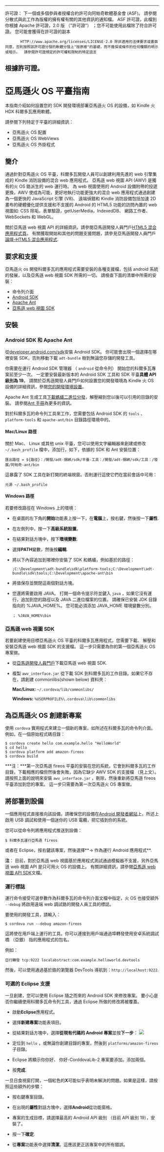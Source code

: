 ---

許可證： 下一個或多個參與者授權合約許可向阿帕奇軟體基金會 (ASF)。 請參閱分散式與此工作為版權的擁有權有關的其他資訊的通知檔。 ASF 許可證，此檔到你根據 Apache 許可證，2.0 版 （"許可證"） ；您不可能使用此檔除了符合許可證。 您可能會獲得在許可證的副本

           HTTP://www.apache.org/licenses/LICENSE-2.0 除非適用的法律要求或書面同意，否則按照該許可證分發的軟體分發上"按原樣"的基礎，而不擔保或條件的任何種類的明示或暗示。  請參閱許可證規定的許可權和限制的特定語言
    

## 根據許可證。

# 亞馬遜火 OS 平臺指南

本指南介紹如何設置您的 SDK 開發環境部署亞馬遜火 OS 的設備，如 Kindle 火 HDX 科爾多瓦應用軟體。

請參閱下列特定于平臺的詳細資訊：

*   亞馬遜火 OS 配置
*   亞馬遜火 OS WebViews
*   亞馬遜火 OS 外掛程式

## 簡介

通過針對亞馬遜火 OS 平臺，科爾多瓦開發人員可以創建利用先進的 web 引擎集成的 Kindle 消防設備的混合 web 應用程式。 亞馬遜 web 視圖 API (AWV) 是獨有的火 OS 鉻派生的 web 運行時。 為 web 視圖使用的 Android 設備附帶的投遞更換，AWV 使成為可能，更好地執行功能更強大的混合 web 應用程式通過創建為一個更快的 JavaScript 引擎 (V8)、 遠端偵錯和 Kindle 消防設備包括加速 2D 畫布的硬體優化提供支援和不支援的 Android 的 HTML5 功能的訪問內置的 web 視圖如: CSS 除垢，表單驗證，getUserMedia，IndexedDB、 網路工作者、 WebSockets 和 WebGL。

關於亞馬遜 web 視圖 API 的詳細資訊，請參閱亞馬遜開發人員門戶[HTML5 混合應用程式頁][1]。 有關獲取開始和其他的問題支援問題，請參見亞馬遜開發人員門戶[論壇-HTML5 混合應用程式][2].

 [1]: https://developer.amazon.com/public/solutions/platforms/android-fireos/docs/building-and-testing-your-hybrid-app
 [2]: http://forums.developer.amazon.com/forums/category.jspa?categoryID=41

## 要求和支援

亞馬遜火 os 開發科爾多瓦的應用程式需要安裝的各種支援檔，包括 android 系統的發展，以及亞馬遜 web 視圖 SDK 所需的一切。 請檢查下面的清單中所需的安裝：

*   命令列介面
*   [Android SDK][3]
*   [Apache Ant][4]
*   [亞馬遜 web 視圖 SDK][1]

 [3]: http://developer.android.com/sdk/
 [4]: http://ant.apache.org

## 安裝

### Android SDK 和 Apache Ant

從[developer.android.com/sdk][3]安裝 Android SDK。 你可能會出現一個選擇在哪裡安裝 SDK，否則移動下載 `adt-bundle` 樹到無論您存儲的開發工具。

你需要在運行 Android SDK 管理器 （ `android` 從命令列） 開始您的科爾多瓦專案前至少一次。 一定要安裝最新版本的 Android SDK 工具和 SDK 平臺**具體 API 級別為 19**。 請關於亞馬遜開發人員門戶如何設置您的開發環境為 Kindle 火 OS 設備的詳細資訊，參閱[您的開發環境設置][5]。

 [5]: https://developer.amazon.com/public/resources/development-tools/ide-tools/tech-docs/01-setting-up-your-development-environment

Apache Ant 生成工具[下載螞蟻二進位分發][6]，解壓縮到您以後可以引用的目錄的安裝。 請參閱[Ant 手冊][7]為更多的資訊。

 [6]: http://ant.apache.org/bindownload.cgi
 [7]: http://ant.apache.org/manual/index.html

對於科爾多瓦的命令列工具來工作，您需要包括 Android SDK 的 `tools` 、 `platform-tools` 和 `apache-ant/bin` 目錄路徑環境中的。

#### Mac/Linux 路徑

關於 Mac、 Linux 或其他 unix 平臺，您可以使用文字編輯器來創建或修改 `~/.bash_profile` 檔中，添加行，如下，依據的 SDK 和 Ant 安裝位置：

    匯出路徑 = ${路徑}：/開發/adt-捆綁/sdk/平臺-工具：/開發/adt-捆綁/sdk/工具：/發展/阿帕奇-ant/bin
    

這暴露了 SDK 工具在新打開的終端視窗。否則運行這使它們在當前會話中可用：

    元源 ~/.bash_profile
    

#### Windows 路徑

若要修改路徑在 Windows 上的環境：

*   在桌面的左下角的**開始**功能表上按一下，在**電腦**上，按右鍵，然後按一下**屬性**.

*   在左側列中，按一下**高級系統設置**。

*   在結果對話方塊中，按下**環境變數**.

*   選擇**PATH**變數，然後按**編輯**.

*   將以下內容追加到哪裡你安裝了 SDK 和螞蟻，例如基於的路徑：
    
        ;C:\Development\adt-bundle\sdk\platform-tools;C:\Development\adt-bundle\sdk\tools;C:\Development\apache-ant\bin
        

*   將值保存並關閉這兩個對話方塊。

*   您還將需要啟用 JAVA。 打開一個命令提示符並鍵入 `java` ，如果它沒有運行，追加到您的路徑以及 JAVA 二進位檔案的位置。 請確保已安裝 JDK 目錄指向的 %JAVA\_HOME%。 您可能必須添加 JAVA\_HOME 環境變數分別。
    
        ； %JAVA_HOME%\bin
        

### 亞馬遜 web 視圖 SDK

若要創建使用目標亞馬遜火 OS 平臺的科爾多瓦應用程式，您需要下載、 解壓和安裝亞馬遜 web 視圖 SDK 的支援檔。 這一步只需要為你的第一個亞馬遜火 OS 專案做。

*   從[亞馬遜開發人員門戶][1]下載亞馬遜 web 視圖 SDK.

*   複製 `awv_interface.jar` 從下載 SDK 到科爾多瓦的工作目錄。如果它不存在，請創建 commonlibs(shown below) 資料夾：
    
    **Mac/Linux:** `~/.cordova/lib/commonlibs/`
    
    **Windows:** `%USERPROFILE%\.cordova\lib\commonlibs`

## 為亞馬遜火 OS 創建新專案

使用 `cordova` 實用程式來建立一個新的專案，如所述在科爾多瓦的命令列介面。例如，在一個原始程式碼目錄：

    $ cordova create hello com.example.hello "HelloWorld"
    $ cd hello
    $ cordova platform add amazon-fireos
    $ cordova build
    

***注：***第一次亞馬遜 fireos 平臺的安裝在您的系統，它會到科爾多瓦的工作目錄，下載相應的檔但然後會失敗，因為它缺少 AWV SDK 的支援檔 （見上文）。 請按照上面的說明來安裝 `awv_interface.jar` ，刪除，然後重新將亞馬遜 fireos 平臺添加到您的專案。 這一步只需要為第一次亞馬遜火 OS 專案做。

## 將部署到設備

一個應用程式直接推向該設備，請確保您的設備在[Android 開發者網站][8]上，所述上啟用 USB 調試和使用一個迷你的 USB 電纜，把它插到你的系統。

 [8]: http://developer.android.com/tools/device.html

您可以從命令列將應用程式推送到設備：

    $ 科爾多瓦運行亞馬遜 fireos
    

或者在 Eclipse，按右鍵該專案，然後選擇**→ 作為運行 Android 應用程式**.

**注**： 目前，對於亞馬遜 web 視圖基於應用程式測試通過模擬器不支援，另外亞馬遜 web 視圖 API 是只可用火 OS 的設備上。 有關詳細資訊，請參閱[亞馬遜 web 視圖 API SDK][1]文檔。

### 運行標誌

運行命令接受可選參數作為科爾多瓦的命令列介面文檔中指定，火 OS 也接受額外 `--debug` 將啟用遠端 web 調試鉻的開發人員工具的標誌。

要使用的開發工具，請輸入：

    $ cordova run --debug amazon-fireos
    

這將使在用戶端上運行的工具。你可以連接到用戶端通過埠轉發使用安卓系統調試橋 （亞銀） 指的應用程式的包名。

例如：

    亞行轉發 tcp:9222 localabstract:com.example.helloworld.devtools
    

然後，可以使用通過基於鉻的瀏覽器 DevTools 導航到：`http://localhost:9222`.

### 可選的 Eclipse 支援

一旦創建，您可以使用 Eclipse 隨之而來的 Android SDK 來修改專案。 要小心是否你繼續使用科爾多瓦命令列工具，通過 Eclipse 所做的修改將被覆蓋。

*   啟動**Eclipse**應用程式。

*   選擇**新建專案**功能表項目。

*   從結果對話方塊中，選擇**從現有代碼的 Android 專案**並按**下一步**： ![][9]

*   定位到 `hello` ，或無論你創建目錄的專案，然後到 `platforms/amazon-fireos` 子目錄。

*   Eclipse 將顯示你你好、 你好-CorddovaLib-2 專案要添加。添加兩個。

*   按**完成**.

 [9]: img/guide/platforms//eclipse_new_project.png

一旦日食視窗打開，一個紅色的**X**可能似乎表明未解決的問題。如果是這樣，請按照這些額外的步驟：

*   按右鍵專案目錄。

*   在出現的**屬性**對話方塊中，選擇**Android**從功能窗格。

*   專案的生成目標，請選擇最高的 Android API 級別 （目前 API 級別 19），安裝了。

*   按一下**確定**.

*   從**專案**功能表中選擇**清潔**。這應該更正該專案中的所有錯誤。